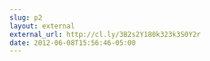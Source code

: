 ```yaml
---
slug: p2
layout: external
external_url: http://cl.ly/3B2s2Y180k323k3S0Y2r
date: 2012-06-08T15:56:46-05:00
---
```

